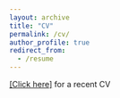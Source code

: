 ```yaml
---
layout: archive
title: "CV"
permalink: /cv/
author_profile: true
redirect_from:
  - /resume
---
```


[[Click here]](/files/CV_MengxiaGao_20200609.pdf) for a recent CV
